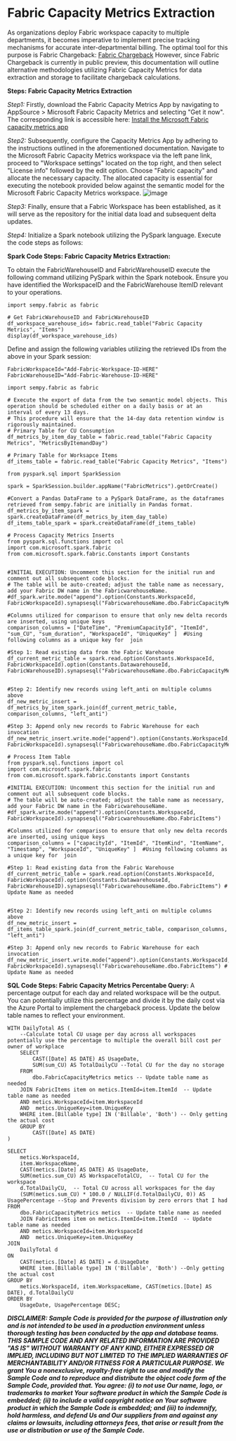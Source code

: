 # Fabric Capacity Metrics Extraction
<link rel="icon" href="articles/fabric_16_color.svg" type="image/x-icon" >

As organizations deploy Fabric workspace capacity to multiple departments, it becomes imperative to implement precise tracking mechanisms for accurate inter-departmental billing. 
The optimal tool for this purpose is Fabric Chargeback: <a href="https://learn.microsoft.com/en-gb/fabric/release-plan/admin-governance#capacity-metrics-chargeback-public-preview" target="_blank">Fabric Chargeback</a>
However, since Fabric Chargeback is currently in public preview, this documentation will outline alternative methodologies utilizing Fabric Capacity Metrics for data extraction and storage to facilitate chargeback calculations.

**Steps: Fabric Capacity Metrics Extraction**

*Step1:*
Firstly, download the Fabric Capacity Metrics App by navigating to AppSource > Microsoft Fabric Capacity Metrics and selecting "Get it now". The corresponding link is accessible here:  <a href="learn.microsoft.com/en-us/fabric/enterprise/metrics-app-install?tabs=1st" target="_blank">Install the Microsoft Fabric capacity metrics app</a>

*Step2:*
Subsequently, configure the Capacity Metrics App by adhering to the instructions outlined in the aforementioned documentation. Navigate to the Microsoft Fabric Capacity Metrics workspace via the left pane link, proceed to "Workspace settings" located on the top right, and then select "License info" followed by the edit option. 
Choose "Fabric capacity" and allocate the necessary capacity. 
The allocated capacity is essential for executing the notebook provided below against the semantic model for the Microsoft Fabric Capacity Metrics workspace.
![image](https://github.com/user-attachments/assets/8ed9ba2a-e6a2-49e1-8e59-97e248c383e5)

*Step3:*
Finally, ensure that a Fabric Workspace has been established, as it will serve as the repository for the initial data load and subsequent delta updates.

*Step4:*
Initialize a Spark notebook utilizing the PySpark language. Execute the code steps as follows:

**Spark Code Steps: Fabric Capacity Metrics Extraction:**

To obtain the FabricWarehouseID and FabricWarehouseID execute the following command utilizing PySpark within the Spark notebook. Ensure you have identified the WorkspaceID and the FabricWarehouse ItemID relevant to your operations.
```
import sempy.fabric as fabric

# Get FabricWarehouseID and FabricWarehouseID
df_workspace_warehouse_ids= fabric.read_table("Fabric Capacity Metrics", "Items")
display(df_workspace_warehouse_ids)
```

Define and assign the following variables utilizing the retrieved IDs from the above in your Spark session:
```
FabricWorkspaceId="Add-Fabric-Workspace-ID-HERE"
FabricWarehouseID="Add-Fabric-Warehouse-ID-HERE"
```


```
import sempy.fabric as fabric

# Execute the export of data from the two semantic model objects. This operation should be scheduled either on a daily basis or at an interval of every 13 days.
# This procedure will ensure that the 14-day data retention window is rigorously maintained.
# Primary Table for CU Consumption
df_metrics_by_item_day_table = fabric.read_table("Fabric Capacity Metrics", "MetricsByItemandDay")

# Primary Table for Worksapce Items
df_items_table = fabric.read_table("Fabric Capacity Metrics", "Items")

```



```
from pyspark.sql import SparkSession

spark = SparkSession.builder.appName("FabricMetrics").getOrCreate()

#Convert a Pandas DataFrame to a PySpark DataFrame, as the dataframes retrieved from sempy.fabric are initially in Pandas format.
df_metrics_by_item_spark = spark.createDataFrame(df_metrics_by_item_day_table)
df_items_table_spark = spark.createDataFrame(df_items_table)
```


```
# Process Capacity Metrics Inserts
from pyspark.sql.functions import col
import com.microsoft.spark.fabric
from com.microsoft.spark.fabric.Constants import Constants  


#INITIAL EXECUTION: Uncomment this section for the initial run and comment out all subsequent code blocks.
# The table will be auto-created; adjust the table name as necessary, add your Fabric DW name in the FabricwarehouseName.
#df_spark.write.mode("append").option(Constants.WorkspaceId, FabricWorkspaceId).synapsesql("FabricwarehouseName.dbo.FabricCapacityMetrics")

#Columns utilized for comparison to ensure that only new delta records are inserted, using unique keys
comparison_columns = ["DateTime", "PremiumCapacityId", "ItemId", "sum_CU", "sum_duration", "WorkspaceId", "UniqueKey" ]  #Using following columns as a unique key for  join

#Step 1: Read existing data from the Fabric Warehouse
df_current_metric_table = spark.read.option(Constants.WorkspaceId, FabricWorkspaceId).option(Constants.DatawarehouseId, FabricWarehouseID).synapsesql("FabricwarehouseName.dbo.FabricCapacityMetrics")


#Step 2: Identify new records using left_anti on multiple columns above
df_new_metric_insert = df_metrics_by_item_spark.join(df_current_metric_table, comparison_columns, "left_anti")

#Step 3: Append only new records to Fabric Warehouse for each invocation
df_new_metric_insert.write.mode("append").option(Constants.WorkspaceId, FabricWorkspaceId).synapsesql("FabricwarehouseName.dbo.FabricCapacityMetrics")

```

```
# Process Item Table 
from pyspark.sql.functions import col
import com.microsoft.spark.fabric
from com.microsoft.spark.fabric.Constants import Constants  

#INITIAL EXECUTION: Uncomment this section for the initial run and comment out all subsequent code blocks.
# The table will be auto-created; adjust the table name as necessary, add your Fabric DW name in the FabricwarehouseName.
#df_spark.write.mode("append").option(Constants.WorkspaceId, FabricWorkspaceId).synapsesql("FabricwarehouseName.dbo.FabricItems")

#Columns utilized for comparison to ensure that only new delta records are inserted, using unique keys
comparison_columns = ["capacityId", "ItemId", "ItemKind", "ItemName", "Timestamp", "WorkspaceId", "UniqueKey" ]  #Using following columns as a unique key for  join

#Step 1: Read existing data from the Fabric Warehouse
df_current_metric_table = spark.read.option(Constants.WorkspaceId, FabricWorkspaceId).option(Constants.DatawarehouseId, FabricWarehouseID).synapsesql("FabricwarehouseName.dbo.FabricItems") # Update Name as needed


#Step 2: Identify new records using left_anti on multiple columns above
df_new_metric_insert = df_items_table_spark.join(df_current_metric_table, comparison_columns, "left_anti")

#Step 3: Append only new records to Fabric Warehouse for each invocation
df_new_metric_insert.write.mode("append").option(Constants.WorkspaceId, FabricWorkspaceId).synapsesql("FabricwarehouseName.dbo.FabricItems") # Update Name as needed
```

**SQL Code Steps: Fabric Capacity Metrics Percentabe Query:**
A percentage output for each day and related workspace will be the output. You can potentially utilize this percentage and divide it by the daily cost via the Azure Portal to implement the chargeback process.
Update the below table names to reflect your environment.
```
WITH DailyTotal AS (
    --Calculate total CU usage per day across all workspaces potentially use the percentage to multiple the overall bill cost per owner of workplace
    SELECT 
        CAST([Date] AS DATE) AS UsageDate, 
        SUM(sum_CU) AS TotalDailyCU --Total CU for the day no storage 
    FROM 
        dbo.FabricCapacityMetrics metics -- Update table name as needed
	JOIN FabricItems item on metics.ItemId=item.ItemId  -- Update table name as needed
	AND metics.WorkspaceId=item.WorkspaceId
	AND  metics.UniqueKey=item.UniqueKey
	WHERE item.[Billable type] IN ('Billable', 'Both') -- Only getting the actual cost
    GROUP BY 
        CAST([Date] AS DATE)
)

SELECT 
    metics.WorkspaceId, 
	item.WorkspaceName,
    CAST(metics.[Date] AS DATE) AS UsageDate, 
    SUM(metics.sum_CU) AS WorkspaceTotalCU,  -- Total CU for the workspace
    d.TotalDailyCU,  -- Total CU across all workspaces for the day
    (SUM(metics.sum_CU) * 100.0 / NULLIF(d.TotalDailyCU, 0)) AS UsagePercentage --Stop and Prevents division by zero errors that I had
FROM 
    dbo.FabricCapacityMetrics metics  -- Update table name as needed
	JOIN FabricItems item on metics.ItemId=item.ItemId  -- Update table name as needed
	AND metics.WorkspaceId=item.WorkspaceId
	AND  metics.UniqueKey=item.UniqueKey
JOIN 
    DailyTotal d
ON 
    CAST(metics.[Date] AS DATE) = d.UsageDate
	WHERE item.[Billable type] IN ('Billable', 'Both') --Only getting the actual cost
GROUP BY 
    metics.WorkspaceId, item.WorkspaceName, CAST(metics.[Date] AS DATE), d.TotalDailyCU
ORDER BY 
    UsageDate, UsagePercentage DESC;
```


***DISCLAIMER: Sample Code is provided for the purpose of illustration only and is not intended to be used in a production environment unless thorough testing has been conducted by the app and database teams. THIS SAMPLE CODE AND ANY RELATED INFORMATION ARE PROVIDED "AS IS" WITHOUT WARRANTY OF ANY KIND, EITHER EXPRESSED OR IMPLIED, INCLUDING BUT NOT LIMITED TO THE IMPLIED WARRANTIES OF MERCHANTABILITY AND/OR FITNESS FOR A PARTICULAR PURPOSE. We grant You a nonexclusive, royalty-free right to use and modify the Sample Code and to reproduce and distribute the object code form of the Sample Code, provided that. You agree: (i) to not use Our name, logo, or trademarks to market Your software product in which the Sample Code is embedded; (ii) to include a valid copyright notice on Your software product in which the Sample Code is embedded; and (iii) to indemnify, hold harmless, and defend Us and Our suppliers from and against any claims or lawsuits, including attorneys fees, that arise or result from the use or distribution or use of the Sample Code.***


